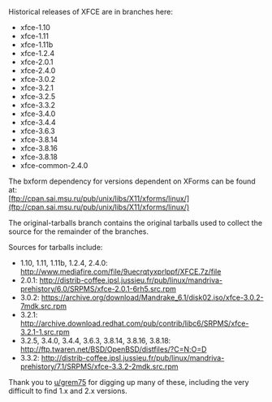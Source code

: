 Historical releases of XFCE are in branches here:  
- xfce-1.10
- xfce-1.11
- xfce-1.11b
- xfce-1.2.4
- xfce-2.0.1
- xfce-2.4.0
- xfce-3.0.2
- xfce-3.2.1
- xfce-3.2.5
- xfce-3.3.2
- xfce-3.4.0
- xfce-3.4.4
- xfce-3.6.3
- xfce-3.8.14
- xfce-3.8.16
- xfce-3.8.18
- xfce-common-2.4.0
  
The bxform dependency for versions dependent on XForms can be found at:  
[ftp://cpan.sai.msu.ru/pub/unix/libs/X11/xforms/linux/](ftp://cpan.sai.msu.ru/pub/unix/libs/X11/xforms/linux/)

The original-tarballs branch contains the original tarballs used to collect the source for the remainder of the branches.

Sources for tarballs include:
- 1.10, 1.11, 1.11b, 1.2.4, 2.4.0: http://www.mediafire.com/file/9uecrqtyxprlppf/XFCE.7z/file
- 2.0.1: http://distrib-coffee.ipsl.jussieu.fr/pub/linux/mandriva-prehistory/6.0/SRPMS/xfce-2.0.1-6rh5.src.rpm
- 3.0.2: https://archive.org/download/Mandrake_6.1/disk02.iso/xfce-3.0.2-7mdk.src.rpm
- 3.2.1: http://archive.download.redhat.com/pub/contrib/libc6/SRPMS/xfce-3.2.1-1.src.rpm
- 3.2.5, 3.4.0, 3.4.4, 3.6.3, 3.8.14, 3.8.16, 3.8.18: http://ftp.twaren.net/BSD/OpenBSD/distfiles/?C=N;O=D
- 3.3.2: http://distrib-coffee.ipsl.jussieu.fr/pub/linux/mandriva-prehistory/7.1/SRPMS/xfce-3.3.2-2mdk.src.rpm

Thank you to [u/grem75](https://reddit.com/u/grem75) for digging up many of these, including the very difficult to find 1.x and 2.x versions.
